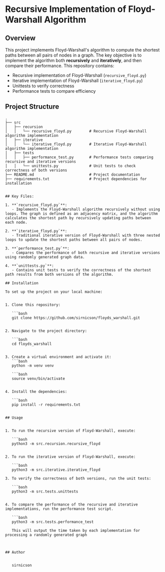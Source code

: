 # Recursive Implementation of Floyd-Warshall Algorithm

## Overview

This project implements Floyd-Warshall's algorithm to compute the shortest paths between all pairs of nodes in a graph. The key objective is to implement the algorithm both **recursively** and **iteratively**, and then compare their performance. This repository contains:

- Recursive implementation of Floyd-Warshall (`recursive_floyd.py`)
- Iterative implementation of Floyd-Warshall (`iterative_floyd.py`)
- Unittests to verify correctness
- Performance tests to compare efficiency

## Project Structure

```plaintext
.
├── src
│   ├── recursion
│   │   └── recursive_floyd.py        # Recursive Floyd-Warshall algorithm implementation
│   ├── iterative
│   │   └── iterative_floyd.py        # Iterative Floyd-Warshall algorithm implementation
│   ├── tests
│   │   ├── performance_test.py       # Performance tests comparing recursive and iterative versions
│   │   └── unittests.py              # Unit tests to check correctness of both versions
├── README.md                         # Project documentation
├── requirements.txt                  # Project dependencies for installation


## Key Files:

1. **`recursive_floyd.py`**:
   - Implements the Floyd-Warshall algorithm recursively without using loops. The graph is defined as an adjacency matrix, and the algorithm calculates the shortest path by recursively updating paths between each node.

2. **`iterative_floyd.py`**:
   - Traditional iterative version of Floyd-Warshall with three nested loops to update the shortest paths between all pairs of nodes.

3. **`performance_test.py`**:
   - Compares the performance of both recursive and iterative versions using randomly generated graph data.

4. **`unittests.py`**:
   - Contains unit tests to verify the correctness of the shortest path results from both versions of the algorithm.

## Installation

To set up the project on your local machine:


1. Clone this repository:

   ```bash
   git clone https://github.com/sirnicson/floyds_warshall.git


2. Navigate to the project directory:

   ```bash
   cd floyds_warshall


3. Create a virtual environment and activate it:                                                                         
   ```bash
   python -m venv venv

   ```bash
   source venv/bin/activate


4. Install the dependencies:

   ```bash
   pip install -r requirements.txt


## Usage


1. To run the recursive version of Floyd-Warshall, execute:

   ```bash
   python3 -m src.recursion.recursive_floyd


2. To run the iterative version of Floyd-Warshall, execute:
                                                   
   ```bash
   python3 -m src.iterative.iterative_floyd

3. To verify the correctness of both versions, run the unit tests:

   ```bash
   python3 -m src.tests.unittests


4. To compare the performance of the recursive and iterative implementations, run the performance test script.

   ```bash
   python3 -m src.tests.performance_test

   This will output the time taken by each implementation for processing a randomly generated graph



## Author


   sirnicson

